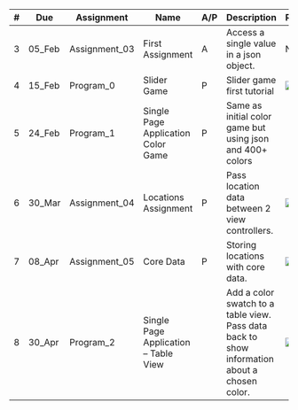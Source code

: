| # | Due | Assignment | Name | A/P | Description | Ran | Github | Done |
| --- | --- | --- | --- | --- | --- | --- | --- | --- |
| 3 | 05_Feb | Assignment_03 | First Assignment | A | Access a single value in a json object. | N/A |   | ![](http://cdn-img.easyicon.net/png/10975/1097531.gif)  |
| 4 | 15_Feb | Program_0 | Slider Game | P | Slider game first tutorial | ![](http://cdn-img.easyicon.net/png/10975/1097531.gif)  |   | ![](http://cdn-img.easyicon.net/png/10975/1097531.gif) ![](http://cdn-img.easyicon.net/png/10975/1097531.gif) |
| 5 | 24_Feb | Program_1 | Single Page Application Color Game | P | Same as initial color game but using json and 400+ colors |   |  ![](http://cdn-img.easyicon.net/png/10975/1097531.gif) | ![](http://cdn-img.easyicon.net/png/10975/1097531.gif)  |
| 6 | 30_Mar | Assignment_04 | Locations Assignment | P | Pass location data between 2 view controllers. | ![](http://cdn-img.easyicon.net/png/10975/1097531.gif)  | ![](http://cdn-img.easyicon.net/png/10975/1097531.gif)  | ![](http://cdn-img.easyicon.net/png/10975/1097531.gif)  |
| 7 | 08_Apr | Assignment_05 | Core Data | P | Storing locations with core data. | ![](http://cdn-img.easyicon.net/png/10975/1097531.gif)  |  ![](http://cdn-img.easyicon.net/png/10975/1097531.gif) | ![](http://cdn-img.easyicon.net/png/10975/1097531.gif)  |
| 8 | 30_Apr | Program_2 | Single Page Application – Table View |   | Add a color swatch to a table view. Pass data back to show information about a chosen color. | ![](http://cdn-img.easyicon.net/png/10975/1097531.gif)  |  ![](http://cdn-img.easyicon.net/png/10975/1097531.gif) | ![](http://cdn-img.easyicon.net/png/10975/1097531.gif)  |
